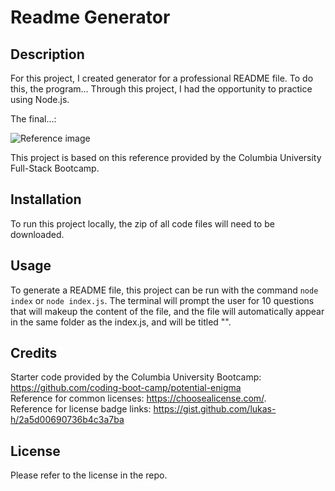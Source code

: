 # Readme Generator

## Description

For this project, I created generator for a professional README file. To do this, the program... Through this project, I had the opportunity to practice using Node.js.

The final...:

![Reference image](assets/images/reference-gif.gif)

This project is based on this reference provided by the Columbia University Full-Stack Bootcamp.



## Installation

To run this project locally, the zip of all code files will need to be downloaded.

## Usage

To generate a README file, this project can be run with the command `node index` or `node index.js`. The terminal will prompt the user for 10 questions that will makeup the content of the file, and the file will automatically appear in the same folder as the index.js, and will be titled "".

## Credits

Starter code provided by the Columbia University Bootcamp: https://github.com/coding-boot-camp/potential-enigma <br>
Reference for common licenses: https://choosealicense.com/. <br>
Reference for license badge links: https://gist.github.com/lukas-h/2a5d00690736b4c3a7ba

## License

Please refer to the license in the repo.
